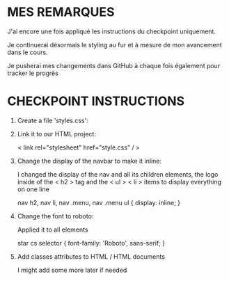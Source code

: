 # MES REMARQUES

J'ai encore une fois appliqué les instructions du checkpoint uniquement.

Je continuerai désormais le styling au fur et à mesure de mon avancement dans le cours.

Je pusherai mes changements dans GitHub à chaque fois également pour tracker le progrès

# CHECKPOINT INSTRUCTIONS

1. Create a file 'styles.css':

2. Link it to our HTML project:

   < link rel="stylesheet" href="style.css" / >

3. Change the display of the navbar to make it inline:

   I changed the display of the nav and all its children elements,
   the logo inside of the < h2 > tag and the < ul > < li > items
   to display everything on one line

   nav h2,
   nav li,
   nav .menu,
   nav .menu ul {
   display: inline;
   }

4. Change the font to roboto:

   Applied it to all elements

   star cs selector {
   font-family: 'Roboto', sans-serif;
   }

5. Add classes attributes to HTML / HTML documents

   I might add some more later if needed

